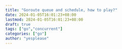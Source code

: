 ```yaml
---
title: "Goroute queue and schedule, how to play?"
date: 2024-01-05T16:01:23+08:00
lastmod: 2024-01-05T16:01:23+08:00
draft: true
tags: ["go","concurrent"]
categories: ["go"]
author: "yesplease"
---
```


